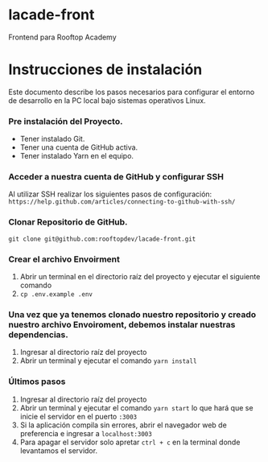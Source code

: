 # lacade-front
Frontend para Rooftop Academy

# Instrucciones de instalación
Este documento describe los pasos necesarios para configurar el entorno de desarrollo en la PC local bajo sistemas operativos Linux.

### Pre instalación del Proyecto.

* Tener instalado Git.
* Tener una cuenta de GitHub activa.
* Tener instalado Yarn en el equipo.

### Acceder a nuestra cuenta de GitHub y configurar SSH
Al utilizar SSH realizar los siguientes pasos de configuración: ``https://help.github.com/articles/connecting-to-github-with-ssh/``


### Clonar Repositorio de GitHub.
``git clone git@github.com:rooftopdev/lacade-front.git``



### Crear el archivo Envoirment
1. Abrir un terminal en el directorio raíz del proyecto y ejecutar el siguiente comando
2.  ``cp .env.example .env``

### Una vez que ya tenemos clonado nuestro repositorio y creado nuestro archivo Envoiroment, debemos instalar nuestras dependencias.
1. Ingresar al directorio raíz del proyecto
2. Abrir un terminal y ejecutar el comando ``yarn install``

###  Últimos pasos
1. Ingresar al directorio raíz del proyecto
2. Abrir un terminal y ejecutar el comando ``yarn start`` lo que hará que se inicie el servidor en el puerto ``:3003``
3. Si la aplicación compila sin errores, abrir el navegador web de preferencia e ingresar a ``localhost:3003``
4. Para apagar el servidor solo apretar ``ctrl + c`` en la terminal donde levantamos el servidor. 
